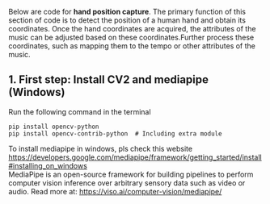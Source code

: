Below are code for **hand position capture**. The primary function of this section of code is to detect the position of a human hand and obtain its coordinates. Once the hand coordinates are acquired, the attributes of the music can be adjusted based on these coordinates.Further process these coordinates, such as mapping them to the tempo or other attributes of the music.

## 1. First step: Install CV2 and mediapipe (Windows)
Run the following command in the terminal
```
pip install opencv-python
pip install opencv-contrib-python  # Including extra module
```
To install mediapipe in windows, pls check this website https://developers.google.com/mediapipe/framework/getting_started/install#installing_on_windows<br/>
MediaPipe is an open-source framework for building pipelines to perform computer vision inference over arbitrary sensory data such as video or audio.
Read more at: https://viso.ai/computer-vision/mediapipe/
